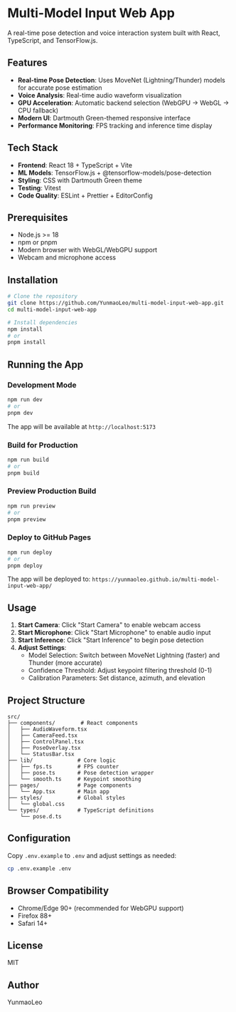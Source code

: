 # Multi-Model Input Web App

A real-time pose detection and voice interaction system built with React, TypeScript, and TensorFlow.js.

## Features

- **Real-time Pose Detection**: Uses MoveNet (Lightning/Thunder) models for accurate pose estimation
- **Voice Analysis**: Real-time audio waveform visualization
- **GPU Acceleration**: Automatic backend selection (WebGPU → WebGL → CPU fallback)
- **Modern UI**: Dartmouth Green-themed responsive interface
- **Performance Monitoring**: FPS tracking and inference time display

## Tech Stack

- **Frontend**: React 18 + TypeScript + Vite
- **ML Models**: TensorFlow.js + @tensorflow-models/pose-detection
- **Styling**: CSS with Dartmouth Green theme
- **Testing**: Vitest
- **Code Quality**: ESLint + Prettier + EditorConfig

## Prerequisites

- Node.js >= 18
- npm or pnpm
- Modern browser with WebGL/WebGPU support
- Webcam and microphone access

## Installation

```bash
# Clone the repository
git clone https://github.com/YunmaoLeo/multi-model-input-web-app.git
cd multi-model-input-web-app

# Install dependencies
npm install
# or
pnpm install
```

## Running the App

### Development Mode

```bash
npm run dev
# or
pnpm dev
```

The app will be available at `http://localhost:5173`

### Build for Production

```bash
npm run build
# or
pnpm build
```

### Preview Production Build

```bash
npm run preview
# or
pnpm preview
```

### Deploy to GitHub Pages

```bash
npm run deploy
# or
pnpm deploy
```

The app will be deployed to: `https://yunmaoleo.github.io/multi-model-input-web-app/`

## Usage

1. **Start Camera**: Click "Start Camera" to enable webcam access
2. **Start Microphone**: Click "Start Microphone" to enable audio input
3. **Start Inference**: Click "Start Inference" to begin pose detection
4. **Adjust Settings**:
   - Model Selection: Switch between MoveNet Lightning (faster) and Thunder (more accurate)
   - Confidence Threshold: Adjust keypoint filtering threshold (0-1)
   - Calibration Parameters: Set distance, azimuth, and elevation

## Project Structure

```
src/
├── components/        # React components
│   ├── AudioWaveform.tsx
│   ├── CameraFeed.tsx
│   ├── ControlPanel.tsx
│   ├── PoseOverlay.tsx
│   └── StatusBar.tsx
├── lib/              # Core logic
│   ├── fps.ts        # FPS counter
│   ├── pose.ts       # Pose detection wrapper
│   └── smooth.ts     # Keypoint smoothing
├── pages/            # Page components
│   └── App.tsx       # Main app
├── styles/           # Global styles
│   └── global.css
└── types/            # TypeScript definitions
    └── pose.d.ts
```

## Configuration

Copy `.env.example` to `.env` and adjust settings as needed:

```bash
cp .env.example .env
```

## Browser Compatibility

- Chrome/Edge 90+ (recommended for WebGPU support)
- Firefox 88+
- Safari 14+

## License

MIT

## Author

YunmaoLeo

